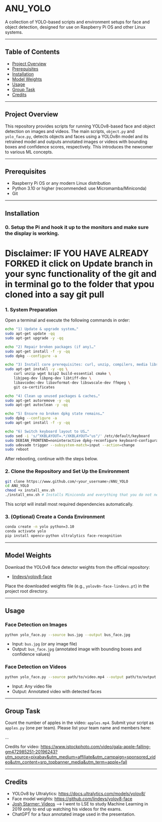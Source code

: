 # ANU_YOLO

A collection of YOLO-based scripts and environment setups for face and object detection, designed for use on Raspberry Pi OS and other Linux systems.

---

## Table of Contents
- [Project Overview](#project-overview)
- [Prerequisites](#prerequisites)
- [Installation](#installation)
- [Model Weights](#model-weights)
- [Usage](#usage)
- [Group Task](#group-task)
- [Credits](#credits)

---

## Project Overview
This repository provides scripts for running YOLOv8-based face and object detection on images and videos. The main scripts, `object.py` and `yolo_face.py`, detects objects and faces using a YOLOv8n model and its retrained model and outputs annotated images or videos with bounding boxes and confidence scores, respectively. This introduces the newcomer to various ML concepts.

---

## Prerequisites
- Raspberry Pi OS or any modern Linux distribution
- Python 3.10 or higher (recommended: use Micromamba/Miniconda)
- Git

---

## Installation

### 0. Setup the Pi and hook it up to the monitors and make sure the display is working.

# Disclaimer: IF YOU HAVE ALREADY FORKED it click on Update branch in your sync functionality of the git and in terminal go to the folder that ypou cloned into a say git pull

### 1. System Preparation
Open a terminal and execute the following commands in order:

```bash
echo "1) Update & upgrade system…"
sudo apt-get update -qq
sudo apt-get upgrade -y -qq

echo "2) Repair broken packages (if any)…"
sudo apt-get install -f -y -qq
sudo dpkg --configure -a

echo "3) Install core prerequisites: curl, unzip, compilers, media libs…"
sudo apt-get install -y -qq \
    curl unzip wget bzip2 build-essential cmake \
    libjpeg-dev libpng-dev libtiff-dev \
    libavcodec-dev libavformat-dev libswscale-dev ffmpeg \
    git ca-certificates

echo "4) Clean up unused packages & caches…"
sudo apt-get autoremove -y -qq
sudo apt-get autoclean -y -qq

echo "5) Ensure no broken dpkg state remains…"
sudo dpkg --configure -a
sudo apt-get install -f -y -qq

echo "6) Switch keyboard layout to US…"
sudo sed -i 's/^XKBLAYOUT=.*/XKBLAYOUT="us"/' /etc/default/keyboard
sudo DEBIAN_FRONTEND=noninteractive dpkg-reconfigure keyboard-configuration
sudo udevadm trigger --subsystem-match=input --action=change
sudo reboot
```

After rebooting, continue with the steps below.

### 2. Clone the Repository and Set Up the Environment

```bash
git clone https://www.github.com/<your_username>/ANU_YOLO
cd ANU_YOLO
chmod +x install_env.sh
./install_env.sh # Installs Miniconda and everything that you do not need to worry about
```

This script will install most required dependencies automatically.

### 3. (Optional) Create a Conda Environment

```bash
conda create -n yolo python=3.10
conda activate yolo
pip install opencv-python ultralytics face-recognition
```

---

## Model Weights

Download the YOLOv8 face detector weights from the official repository:
- [lindevs/yolov8-face](https://github.com/lindevs/yolov8-face)

Place the downloaded weights file (e.g., `yolov8n-face-lindevs.pt`) in the project root directory.

---

## Usage

### Face Detection on Images

```bash
python yolo_face.py --source bus.jpg --output bus_face.jpg
```
- Input: `bus.jpg` (or any image file)
- Output: `bus_face.jpg` (annotated image with bounding boxes and confidence values)

### Face Detection on Videos

```bash
python yolo_face.py --source path/to/video.mp4 --output path/to/output.mp4
```
- Input: Any video file
- Output: Annotated video with detected faces

---

## Group Task

Count the number of apples in the video: `apples.mp4`. Submit your script as `apples.py` (one per team). Please list your team name and members here:

...

Credits for video: https://www.istockphoto.com/video/gala-apple-falling-gm472985251-20196243?utm_source=pixabay&utm_medium=affiliate&utm_campaign=sponsored_video&utm_content=srp_topbanner_media&utm_term=apple+fall

---

## Credits

- YOLOv8 by Ultralytics: https://docs.ultralytics.com/models/yolov8/
- Face model weights: https://github.com/lindevs/yolov8-face
- [Josh Starmer: Videos](https://www.youtube.com/channel/UCtYLUTtgS3k1Fg4y5tAhLbw) --> I went to LSE to study Machine Learning in 2019 only to end up watching his videos for the exams.
- ChatGPT for a faux annotated image used in the presentation.
